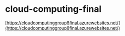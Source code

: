 # cloud-computing-final

[https://cloudcomputinggroup8final.azurewebsites.net/](https://cloudcomputinggroup8final.azurewebsites.net/)
